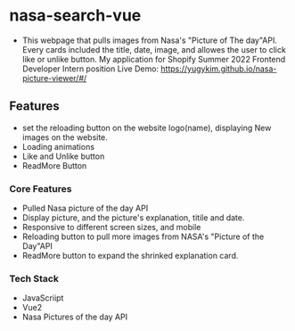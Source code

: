 # nasa-search-vue
- This webpage that pulls images from Nasa's "Picture of The day"API. Every cards included the title, date, image, and allowes the user to click like or unlike button.
My application for Shopify Summer 2022 Frontend Developer Intern position
Live Demo: https://yugykim.github.io/nasa-picture-viewer/#/


## Features
- set the reloading button on the website logo(name), displaying New images on the website. 
- Loading animations
- Like and Unlike button
- ReadMore Button


### Core Features
- Pulled Nasa picture of the day API
- Display picture, and the picture's explanation, titile and date.
- Responsive to different screen sizes, and mobile
- Reloading button to pull more images from NASA's "Picture of the Day"API
- ReadMore button to expand the shrinked explanation card. 

### Tech Stack
- JavaScriipt
- Vue2
- Nasa Pictures of the day API
